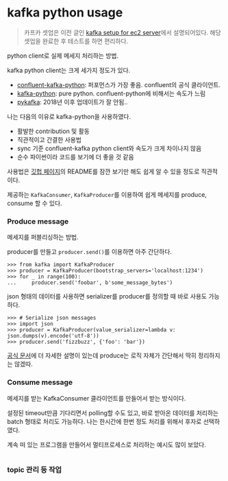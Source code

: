 # kafka python usage

> 카프카 셋업은 이전 글인 [kafka setup for ec2 server](../etc/kafka-setup-for-ec2-server.md)에서 설명되어있다. 해당 셋업을 완료한 후 테스트를 하면 편리하다.

python client로 실제 메세지 처리하는 방법.

kafka python client는 크게 세가지 정도가 있다.
- [confluent-kafka-python](https://github.com/confluentinc/confluent-kafka-python): 퍼포먼스가 가장 좋음. confluent의 공식 클라이언트.
- [kafka-python](https://github.com/dpkp/kafka-python): pure python. confluent-python에 비해서는 속도가 느림
- [pykafka](https://github.com/Parsely/pykafka): 2018년 이후 업데이트가 잘 안됨..

나는 다음의 이유로 kafka-python을 사용하였다.
- 활발한 contribution 및 활동
- 직관적이고 간결한 사용법
- sync 기준 confluent-kafka python client와 속도가 크게 차이나지 않음
- 순수 파이썬이라 코드를 보기에 더 좋을 것 같음

사용법은 [깃헙 페이지](https://github.com/dpkp/kafka-python)의 README를 잠깐 보기만 해도 쉽게 알 수 있을 정도로 직관적이다.

제공하는 `KafkaConsumer`, `KafkaProducer`를 이용하여 쉽게 메세지를 produce, consume 할 수 있다.


### Produce message

메세지를 퍼블리싱하는 방법.

producer를 만들고 `producer.send()`를 이용하면 아주 간단하다.

```
>>> from kafka import KafkaProducer
>>> producer = KafkaProducer(bootstrap_servers='localhost:1234')
>>> for _ in range(100):
...     producer.send('foobar', b'some_message_bytes')
```

json 형태의 데이터를 사용하면 serializer를 producer를 정의할 때 바로 사용도 가능하다.

```
>>> # Serialize json messages
>>> import json
>>> producer = KafkaProducer(value_serializer=lambda v: json.dumps(v).encode('utf-8'))
>>> producer.send('fizzbuzz', {'foo': 'bar'})
```

[공식 문서](https://kafka-python.readthedocs.io/en/master/apidoc/KafkaProducer.html)에 더 자세한 설명이 있는데 produce는 로직 자체가 간단해서 딱히 정리하지는 않겠따.

### Consume message

메세지를 받는 KafkaConsumer 클라이언트를 만들어서 받는 방식이다.

설정된 timeout만큼 기다리면서 polling할 수도 있고, 바로 받아온 데이터를 처리하는 batch 형태로 처리도 가능하다. 나는 한시간에 한번 정도 처리를 위해서 후자로 선택하였다.

계속 떠 있는 프로그램을 만들어서 멀티프로세스로 처리하는 예시도 많이 보았다.

```
```

### topic 관리 등 작업
